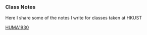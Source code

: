 ### Class Notes

Here I share some of the notes I write for classes taken at HKUST

[HUMA1930](./huma1930/)
